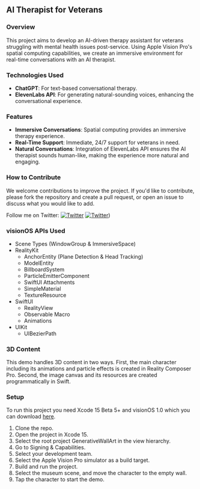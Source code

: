 ## AI Therapist for Veterans

### Overview
This project aims to develop an AI-driven therapy assistant for veterans struggling with mental health issues post-service. Using Apple Vision Pro's spatial computing capabilities, we create an immersive environment for real-time conversations with an AI therapist. 

### Technologies Used
- **ChatGPT**: For text-based conversational therapy.
- **ElevenLabs API**: For generating natural-sounding voices, enhancing the conversational experience.
  
### Features
- **Immersive Conversations**: Spatial computing provides an immersive therapy experience.
- **Real-Time Support**: Immediate, 24/7 support for veterans in need.
- **Natural Conversations**: Integration of ElevenLabs API ensures the AI therapist sounds human-like, making the experience more natural and engaging.

### How to Contribute
We welcome contributions to improve the project. If you'd like to contribute, please fork the repository and create a pull request, or open an issue to discuss what you would like to add.

Follow me on Twitter: [![Twitter](https://twitter.com/Joedefendre)]([(https://twitter.com/Joedefendre)) [![Twitter]([(https://twitter.com/Joedefendre))](https://twitter.com/Joedefendre))

### visionOS APIs Used

- Scene Types (WindowGroup & ImmersiveSpace)
- RealityKit
    - AnchorEntity (Plane Detection & Head Tracking)
    - ModelEntity
    - BillboardSystem
    - ParticleEmitterComponent
    - SwiftUI Attachments
    - SimpleMaterial
    - TextureResource
- SwiftUI
    - RealityView
    - Observable Macro
    - Animations
- UIKit
    - UIBezierPath

### 3D Content

This demo handles 3D content in two ways. First, the main character including its animations and particle effects is created in Reality Composer Pro. Second, the image canvas and its resources are created programmatically in Swift.

### Setup

To run this project you need Xcode 15 Beta 5+ and visionOS 1.0 which you can download [here](https://developer.apple.com/download/all/?q=xcode%2015).

1. Clone the repo.
2. Open the project in Xcode 15.
3. Select the root project GenerativeWallArt in the view hierarchy.
4. Go to Signing & Capabilities.
5. Select your development team.
6. Select the Apple Vision Pro simulator as a build target.
7. Build and run the project.
8. Select the museum scene, and move the character to the empty wall.
9. Tap the character to start the demo. 



